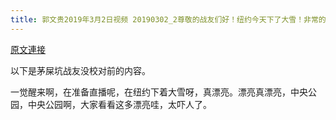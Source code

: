 ```yaml
---
title: 郭文贵2019年3月2日视频 20190302_2尊敬的战友们好！纽约今天下了大雪！非常的漂亮浪漫极了！我正在准备两个小时以后的直播！一切都是刚刚开始！
---
```


[原文連接](https://gnews.org/ThreadView/53478644)

以下是茅屎坑战友没校对前的内容。

  一觉醒来啊，在准备直播呢，在纽约下着大雪呀，真漂亮。漂亮真漂亮，中央公园，中央公园啊，大家看看这多漂亮哇，太吓人了。
